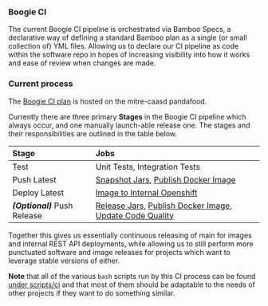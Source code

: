 ### Boogie CI

The current Boogie CI pipeline is orchestrated via Bamboo Specs, a declarative way of defining a standard Bamboo plan as a single 
(or small collection of) YML files. Allowing us to declare our CI pipeline as code within the software repo in hopes of increasing 
visibility into how it works and ease of review when changes are made.

### Current process

The [Boogie CI plan](https://pandafood.mitre.org/browse/TTFS-SHIM) is hosted on the mitre-caasd pandafood. 

Currently there are three primary <b>Stages</b> in the Boogie CI pipeline which always occur, and one manually launch-able release one. 
The stages and their responsibilities are outlined in the table below.

| Stage | Jobs |
|:------|:-----|
| Test  | Unit Tests, Integration Tests |
| Push Latest | [Snapshot Jars](http://dali.mitre.org/nexus/#welcome), [Publish Docker Image](https://repo.codev.mitre.org/artifactory/webapp/#/artifacts/browse/tree/General/idaass-docker/tdp/boogie-rest/latest) |
| Deploy Latest | [Image to Internal Openshift](https://boogie-rest.apps.epic-osc.mitre.org/boogie/index.html) |
| <b>*(Optional)*</b> Push Release | [Release Jars](http://dali.mitre.org/nexus/#welcome), [Publish Docker Image](https://repo.codev.mitre.org/artifactory/webapp/#/artifacts/browse/tree/General/idaass-docker/tdp/boogie-rest/1.0.4-release-7b7be9c), [Update Code Quality](https://caasd-sonar.mitre.org/sonar/dashboard?id=boogie)

Together this gives us essentially continuous releasing of main for images and internal REST API deployments, while allowing us 
to still perform more punctuated software and image releases for projects which want to leverage stable versions of either.

**Note** that all of the various `bash` scripts run by this CI process can be found [under scripts/ci](https://mustache.mitre.org/projects/TTFS/repos/boogie/browse/scripts/ci) 
and that most of them should be adaptable to the needs of other projects if they want to do something similar.